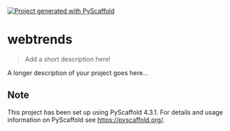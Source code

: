 <!-- These are examples of badges you might want to add to your README:
     please update the URLs accordingly

[![Built Status](https://api.cirrus-ci.com/github/<USER>/webtrends.svg?branch=main)](https://cirrus-ci.com/github/<USER>/webtrends)
[![ReadTheDocs](https://readthedocs.org/projects/webtrends/badge/?version=latest)](https://webtrends.readthedocs.io/en/stable/)
[![Coveralls](https://img.shields.io/coveralls/github/<USER>/webtrends/main.svg)](https://coveralls.io/r/<USER>/webtrends)
[![PyPI-Server](https://img.shields.io/pypi/v/webtrends.svg)](https://pypi.org/project/webtrends/)
[![Conda-Forge](https://img.shields.io/conda/vn/conda-forge/webtrends.svg)](https://anaconda.org/conda-forge/webtrends)
[![Monthly Downloads](https://pepy.tech/badge/webtrends/month)](https://pepy.tech/project/webtrends)
[![Twitter](https://img.shields.io/twitter/url/http/shields.io.svg?style=social&label=Twitter)](https://twitter.com/webtrends)
-->

[![Project generated with PyScaffold](https://img.shields.io/badge/-PyScaffold-005CA0?logo=pyscaffold)](https://pyscaffold.org/)

# webtrends

> Add a short description here!

A longer description of your project goes here...


<!-- pyscaffold-notes -->

## Note

This project has been set up using PyScaffold 4.3.1. For details and usage
information on PyScaffold see https://pyscaffold.org/.
